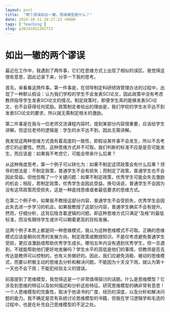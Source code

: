 ```yaml
---
layout: post
title:  "两个谬误如出一辙，思维模型是什么？"
date: 2024-10-31 20:27:23 +0800
tags: ['Teaching']
slug: p20241031202723
---
```


# 如出一辙的两个谬误

最近在工作中，我遇到了两件事，它们在思维方式上出现了相似的误区。我觉得这很有意思，因此记录下来，分享一下我的思考。

首先，来看看这两件事。第一件事是，在领导制定科研绩效管理办法的过程中，出现了一种默认假设：认为我们学校的学生不会发表SCI论文，因此政策中没有考虑教师指导学生发表SCI论文的情况。制定政策时，即便学生真的能够发表SCI论文，也不会获得任何奖励。政策制定者给出的理由是，我们学校的学生水平达不到发表SCI论文的要求，所以就无需制定相关的激励。

第二件事是在我与一位老师交流课程内容时，提到某部分内容很重要，应该给学生讲解。但这位老师的逻辑是：学生的水平达不到，因此无需讲解。

我发现这两种思维方式竟有着高度的一致性，即假设某件事不会发生，所以不去考虑它的必要性。然而，这种思维方式并不可取。我们判断的标准不应是是否可能发生，而应该是：如果我不考虑它，可能会带来什么后果？

从这种角度思考，第一个例子可以转化为：如果不制定这项政策会有什么后果？领导的想法是：不制定政策，普通学生不会有损失；而制定了政策，普通学生也不会因此受益。但他忽略了一个关键问题：如果不制定政策，优秀学生可能会失去激励的机会；相反，若制定政策，优秀学生会因此受益。换句话说，普通学生不会因为没有这项政策而受损失，这是一种底线思维或者最低要求的思维方式。

在第二个例子中，如果我不教授这部分内容，普通学生不会受损失，优秀学生会因此失去进一步学习的机会。如果我教授了这部分内容，普通学生确实不会有提升。然而，仔细分析，这背后隐含着逻辑的问题，即这种思维方式只满足“及格”的最低标准，而没有期待学生或许可以朝着更高的目标发展。

这两个例子本质上都是同一种思维模式，我认为这种思维模式不可取。正确的思维模式应该是朝向优秀的发展方向，制定政策或教授知识。不是仅考虑避免普通学生受损，更应该激励或帮助优秀学生成长。哪怕五年内没有遇到优秀学生，但一旦遇到，不就能帮助他们更好地发展吗？学生水平的高低是他们的事情，但教师是否去传达是教师可以控制的，也有义务做好的。因此，我们应避免消极、被动的思维模式，而要以积极主动的思维去分析和解决问题。不能因为十天没下雨，就认为第十一天也不会下雨；不能犯经验主义的错误。

前面提到了思维模型，我觉得这是一个非常值得探讨的话题。什么是思维模型？它涉及到思维的特征以及如何描述和分析这些特征。研究思维模型的确非常有意思！一个人思维模型的完备性，取决于他读书的广度、经历的深度，以及分析和解决问题的能力。我不确定是否有系统讨论思维模型的书籍，但我在学习逻辑学和毛选的过程中，也是在补充自己思维模型的不足之处。




